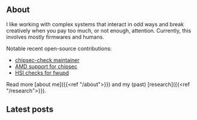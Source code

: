 ---
---
## About

I like working with complex systems that interact in odd ways and break creatively
when you pay too much, or not enough, attention.
Currently, this involves mostly firmwares and humans.

Notable recent open-source contributions:

* [chipsec-check maintainer](https://github.com/ANSSI-FR/chipsec-check)
* [AMD support for chipsec](https://github.com/chipsec/chipsec/issues/825)
* [HSI checks for fwupd](https://github.com/fwupd/fwupd/pulls?q=is%3Apr+author%3Akerneis-anssi)

Read more [about me]({{<ref "/about">}}) and my (past) [research]({{<ref "/research">}}).

## Latest posts
